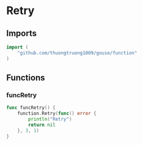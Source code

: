 # Retry

## Imports

```go
import (
	"github.com/thuongtruong1009/gouse/function")
```
## Functions


### funcRetry

```go
func funcRetry() {
	function.Retry(func() error {
		println("Retry")
		return nil
	}, 3, 1)
}```
